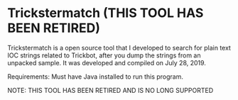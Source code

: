 # Trickstermatch (THIS TOOL HAS BEEN RETIRED)
Trickstermatch is a open source tool that I developed to search for plain text IOC strings related to Trickbot, after you dump the strings from an unpacked sample. It was developed and  compiled on July 28, 2019.

Requirements: Must have Java installed to run this program.

NOTE: THIS TOOL HAS BEEN RETIRED AND IS NO LONG SUPPORTED

